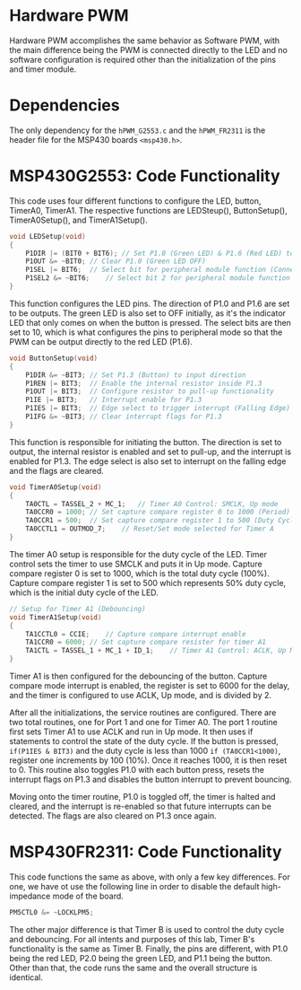 # Hardware PWM
Hardware PWM accomplishes the same behavior as Software PWM, with the main difference being the PWM is connected directly to the LED and no software configuration is required other than the initialization of the pins and timer module.

# Dependencies
The only dependency for the ```hPWM_G2553.c``` and the ```hPWM_FR2311``` is the header file for the MSP430 boards ```<msp430.h>```.

# MSP430G2553: Code Functionality
This code uses four different functions to configure the LED, button, TimerA0, TimerA1. The respective functions are LEDSteup(), ButtonSetup(), TimerA0Setup(), and TimerA1Setup().

```c
void LEDSetup(void)
{
    P1DIR |= (BIT0 + BIT6); // Set P1.0 (Green LED) & P1.6 (Red LED) to output direction
    P1OUT &= ~BIT0; // Clear P1.0 (Green LED OFF)
    P1SEL |= BIT6;  // Select bit for peripheral module function (Connect PWM to LED)
    P1SEL2 &= ~BIT6;    // Select bit 2 for peripheral module function (Connect PWM to LED)
}
```
This function configures the LED pins. The direction of P1.0 and P1.6 are set to be outputs. The green LED is also set to OFF initially, as it's the indicator LED that only comes on when the button is pressed. The select bits are then set to 10, which is what configures the pins to peripheral mode so that the PWM can be output directly to the red LED (P1.6).

```c
void ButtonSetup(void)
{
    P1DIR &= ~BIT3; // Set P1.3 (Button) to input direction
    P1REN |= BIT3;  // Enable the internal resistor inside P1.3
    P1OUT |= BIT3;  // Configure resistor to pull-up functionality
    P1IE |= BIT3;   // Interrupt enable for P1.3
    P1IES |= BIT3;  // Edge select to trigger interrupt (Falling Edge)
    P1IFG &= ~BIT3; // Clear interrupt flags for P1.3
}
```
This function is responsible for initiating the button. The direction is set to output, the internal resistor is enabled and set to pull-up, and the interrupt is enabled for P1.3. The edge select is also set to interrupt on the falling edge and the flags are cleared. 

```c
void TimerA0Setup(void)
{
    TA0CTL = TASSEL_2 + MC_1;   // Timer A0 Control: SMCLK, Up mode
    TA0CCR0 = 1000; // Set capture compare register 0 to 1000 (Period)
    TA0CCR1 = 500;  // Set capture compare register 1 to 500 (Duty Cycle 50% initially)
    TA0CCTL1 = OUTMOD_7;    // Reset/Set mode selected for Timer A
}
```
The timer A0 setup is responsible for the duty cycle of the LED. Timer control sets the timer to use SMCLK and puts it in Up mode. Capture compare register 0 is set to 1000, which is the total duty cycle (100%). Capture compare register 1 is set to 500 which represents 50% duty cycle, which is the initial duty cycle of the LED.

```c
// Setup for Timer A1 (Debouncing)
void TimerA1Setup(void)
{
    TA1CCTL0 = CCIE;    // Capture compare interrupt enable
    TA1CCR0 = 6000; // Set capture compare resister for timer A1
    TA1CTL = TASSEL_1 + MC_1 + ID_1;    // Timer A1 Control: ACLK, Up Mode, Divide by 2
}
```
Timer A1 is then configured for the debouncing of the button. Capture compare mode interrupt is enabled, the register is set to 6000 for the delay, and the timer is configured to use ACLK, Up mode, and is divided by 2.

After all the initializations, the service routines are configured. There are two total routines, one for Port 1 and one for Timer A0. The port 1 routine first sets Timer A1 to use ACLK and run in Up mode. It then uses if statements to control the state of the duty cycle. If the button is pressed, ```if(P1IES & BIT3)``` and the duty cycle is less than 1000 ```if (TA0CCR1<1000)```, register one increments by 100 (10%). Once it reaches 1000, it is then reset to 0. This routine also toggles P1.0 with each button press, resets the interrupt flags on P1.3 and disables the button interrupt to prevent bouncing.

Moving onto the timer routine, P1.0 is toggled off, the timer is halted and cleared, and the interrupt is re-enabled so that future interrupts can be detected. The flags are also cleared on P1.3 once again.

# MSP430FR2311: Code Functionality
This code functions the same as above, with only a few key differences. For one, we have ot use the following line in order to disable the default high-impedance mode of the board.
```c
PM5CTL0 &= ~LOCKLPM5;
```
The other major difference is that Timer B is used to control the duty cycle and debouncing. For all intents and purposes of this lab, Timer B's functionality is the same as Timer B. Finally, the pins are different, with P1.0 being the red LED, P2.0 being the green LED, and P1.1 being the button. Other than that, the code runs the same and the overall structure is identical.


